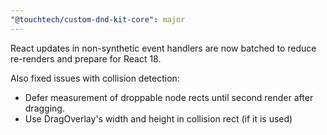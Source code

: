 ```yaml
---
"@touchtech/custom-dnd-kit-core": major
---
```


React updates in non-synthetic event handlers are now batched to reduce re-renders and prepare for React 18.

Also fixed issues with collision detection:
- Defer measurement of droppable node rects until second render after dragging.
- Use DragOverlay's width and height in collision rect (if it is used)
